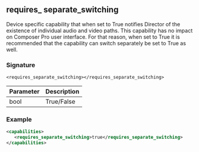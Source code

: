 ## requires\_ separate\_switching

Device specific capability that when set to True notifies Director of the existence of individual audio and video paths. This capability has no impact on Composer Pro user interface. For that reason, when set to True it is recommended that the capability can switch separately be set to True as well.


### Signature

`<requires_separate_switching></requires_separate_switching>`


| Parameter | Description |
| --- | --- |
| bool | True/False |


### Example

```xml
<capabilities>
   <requires_separate_switching>true</requires_separate_switching>
</capabilities>
```
